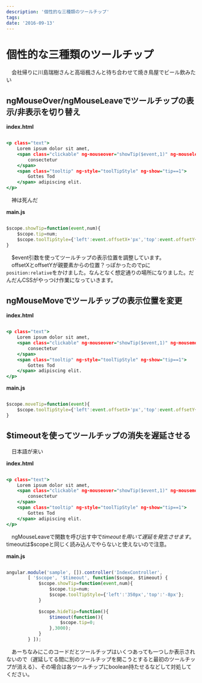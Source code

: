 ```yaml
---
description: '個性的な三種類のツールチップ'
tags:
date: '2016-09-13'
---
```

# 個性的な三種類のツールチップ
  
　会社帰りに川島瑞樹さんと高垣楓さんと待ち合わせて焼き鳥屋でビール飲みたい  
  
## ngMouseOver/ngMouseLeaveでツールチップの表示/非表示を切り替え  
  
**index.html**  
``` HTML:index.html

<p class="text">
	Lorem ipsum dolor sit amet, 
	<span class="clickable" ng-mouseover="showTip($event,1)" ng-mouseleave="tip=0" >
		consectetur
	</span>
	<span class="tooltip" ng-style="toolTipStyle" ng-show="tip==1">
		Gottes Tod
	</span> adipiscing elit.
</p>

```  
  
　神は死んだ  
  
  
**main.js**  
``` JavaScript:main.js

$scope.showTip=function(event,num){
	$scope.tip=num;
	$scope.toolTipStyle={'left':event.offsetX+'px','top':event.offsetY+'px'};
}

```  
  
　$event引数を使ってツールチップの表示位置を調整しています。  
　offsetXとoffsetYが親要素からの位置？っぽかったのでpに`position:relative`をかけました。なんとなく想定通りの場所になりました。だんだんCSSがやっつけ作業になっていきます。  
  
## ngMouseMoveでツールチップの表示位置を変更  
  
**index.html**  
``` HTML:index.html

<p class="text">
	Lorem ipsum dolor sit amet, 
	<span class="clickable" ng-mouseover="showTip($event,1)" ng-mousemove="moveTip($event)"  ng-mouseleave="tip=0" >
		consectetur
	</span>
	<span class="tooltip" ng-style="toolTipStyle" ng-show="tip==1">
		Gottes Tod
	</span> adipiscing elit.
</p>


```  
  
**main.js**  
``` JavaScript:main.js

$scope.moveTip=function(event){
	$scope.toolTipStyle={'left':event.offsetX+'px','top':event.offsetY+'px'};
}

```  
  
## $timeoutを使ってツールチップの消失を遅延させる  
  
　日本語が来い  
  
**index.html**  
``` HTML:index.html

<p class="text">
	Lorem ipsum dolor sit amet, 
	<span class="clickable" ng-mouseover="showTip($event,1)" ng-mousemove="moveTip($event)"  ng-mouseleave="tip=0" >
		consectetur
	</span>
	<span class="tooltip" ng-style="toolTipStyle" ng-show="tip==1">
		Gottes Tod
	</span> adipiscing elit.
</p>

```  
  
　ngMouseLeaveで関数を呼び出す中で$timeoutを用いて遅延を発生させます。  
　$timeoutは$scopeと同じく読み込んでやらないと使えないので注意。  
  
**main.js**  
``` JavaScript:main.js

angular.module('sample', []).controller('IndexController',
		[ '$scope', '$timeout', function($scope, $timeout) {
			$scope.showTip=function(event,num){
				$scope.tip=num;
				$scope.toolTipStyle={'left':'350px','top':'-8px'};
			}
			
			$scope.hideTip=function(){
				$timeout(function(){
					$scope.tip=0;
				},3000);
			}
		} ]);

```  
  
　あーちなみにこのコードだとツールチップはいくつあっても一つしか表示されないので（遅延してる間に別のツールチップを開こうとすると最初のツールチップが消える）、その場合は各ツールチップにboolean持たせるなどして対処してください。  
